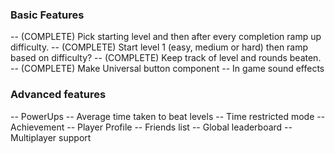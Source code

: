 ### Basic Features

-- (COMPLETE) Pick starting level and then after every completion ramp up difficulty.
-- (COMPLETE) Start level 1 (easy, medium or hard) then ramp based on difficulty?
-- (COMPLETE) Keep track of level and rounds beaten.
-- (COMPLETE) Make Universal button component
-- In game sound effects

### Advanced features

-- PowerUps
-- Average time taken to beat levels
-- Time restricted mode
-- Achievement
-- Player Profile
-- Friends list
-- Global leaderboard
-- Multiplayer support
